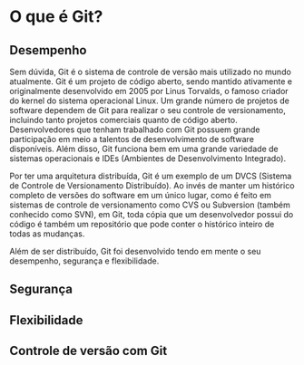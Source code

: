 # O que é Git?

## Desempenho
Sem dúvida, Git é o sistema de controle de versão mais utilizado no mundo atualmente. Git é um projeto de código aberto, sendo mantido ativamente e originalmente desenvolvido em 2005 por Linus Torvalds, o famoso criador do kernel do sistema operacional Linux. Um grande número de projetos de software dependem de Git para realizar o seu controle de versionamento, incluindo tanto projetos comerciais quanto de código aberto. Desenvolvedores que tenham trabalhado com Git possuem grande participação em meio a talentos de desenvolvimento de software disponíveis. Além disso, Git funciona bem em uma grande variedade de sistemas operacionais e IDEs (Ambientes de Desenvolvimento Integrado).

Por ter uma arquitetura distribuída, Git é um exemplo de um DVCS (Sistema de Controle de Versionamento Distribuído). Ao invés de manter um histórico completo de versões do software em um único lugar, como é feito em sistemas de controle de versionamento como CVS ou Subversion (também conhecido como SVN), em Git, toda cópia que um desenvolvedor possui do código é também um repositório que pode conter o histórico inteiro de todas as mudanças.

Além de ser distribuído, Git foi desenvolvido tendo em mente o seu desempenho, segurança e flexibilidade.

## Segurança

## Flexibilidade

## Controle de versão com Git
